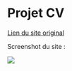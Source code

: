 # Projet CV

[Lien du site original](https://monday-128.webflow.io/home-2)

Screenshot du site :

![](./img/screenshot-cv.png)


